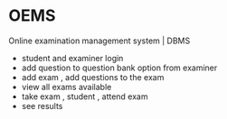 # OEMS
Online examination management system | DBMS
- student and examiner login 
- add question to question bank option from examiner 
- add exam , add questions to the exam
- view all exams available 
- take exam , student , attend exam 
- see results 

